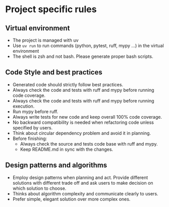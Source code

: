 # Project specific rules

## Virtual environment
  - The project is managed with uv
  - Use `uv run` to run commands (python, pytest, ruff, mypy ...) in the virtual environment
  - The shell is zsh and not bash. Please generate proper bash scripts.

## Code Style and best practices
  - Generated code should strictly follow best practices.
  - Always check the code and tests with ruff and mypy before running code coverage.
  - Always check the code and tests with ruff and mypy before running execution.
  - Run mypy before ruff.
  - Always write tests for new code and keep overall 100% code coverage.
  - No backward compatibility is needed when refactoring code unless specified by users.
  - Think about circular dependency problem and avoid it in planning.
  - Before finishing:
    - Always check the source and tests code base with ruff and mypy.
    - Keep README.md in sync with the changes.

## Design patterns and algorithms
  - Employ design patterns when planning and act.
  Provide different solutions with different trade off and ask users to make decision on which solution to choose.
  - Thinks about algorithm complexity and communicate clearly to users.
  - Prefer simple, elegant solution over more complex ones.
